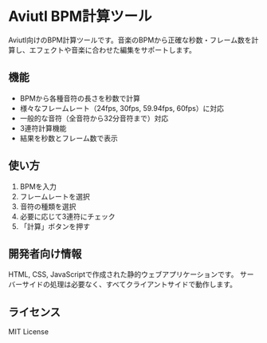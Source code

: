 # Aviutl BPM計算ツール

Aviutl向けのBPM計算ツールです。音楽のBPMから正確な秒数・フレーム数を計算し、エフェクトや音楽に合わせた編集をサポートします。

## 機能

- BPMから各種音符の長さを秒数で計算
- 様々なフレームレート（24fps, 30fps, 59.94fps, 60fps）に対応
- 一般的な音符（全音符から32分音符まで）対応
- 3連符計算機能
- 結果を秒数とフレーム数で表示

## 使い方

1. BPMを入力
2. フレームレートを選択
3. 音符の種類を選択
4. 必要に応じて3連符にチェック
5. 「計算」ボタンを押す

## 開発者向け情報

HTML, CSS, JavaScriptで作成された静的ウェブアプリケーションです。
サーバーサイドの処理は必要なく、すべてクライアントサイドで動作します。

## ライセンス

MIT License
